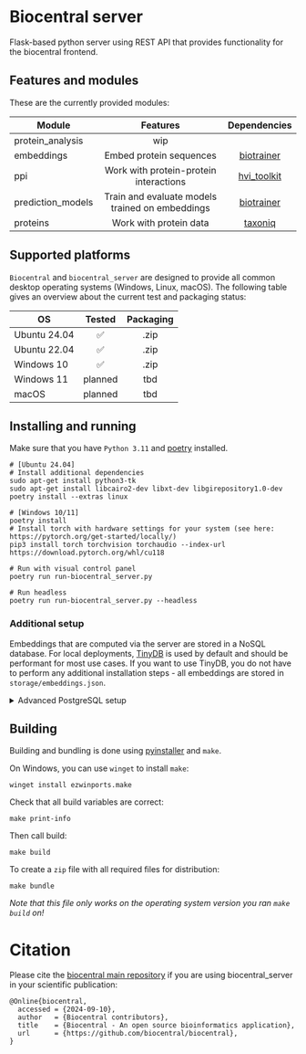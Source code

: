 # Biocentral server

Flask-based python server using REST API that provides functionality for the biocentral frontend.

## Features and modules

These are the currently provided modules:

| Module            |                    Features                     | Dependencies  | 
|-------------------|:-----------------------------------------------:|:-------------:|
| protein_analysis  |                       wip                       |               | 
| embeddings        |             Embed protein sequences             | [biotrainer]  | 
| ppi               |     Work with protein-protein interactions      | [hvi_toolkit] | 
| prediction_models | Train and evaluate models trained on embeddings | [biotrainer]  |
| proteins          |             Work with protein data              |   [taxoniq]   |

[biotrainer]: https://github.com/sacdallago/biotrainer

[hvi_toolkit]: https://github.com/SebieF/hvi_toolkit

[taxoniq]: https://github.com/taxoniq/taxoniq

## Supported platforms

`Biocentral` and `biocentral_server` are designed to provide all common desktop operating systems
(Windows, Linux, macOS).
The following table gives an overview about the current test and packaging status:

| OS           | Tested  | Packaging |
|--------------|:-------:|:---------:|
| Ubuntu 24.04 |    ✅    |   .zip    |
| Ubuntu 22.04 |    ✅    |   .zip    |
| Windows 10   |    ✅    |   .zip    |
| Windows 11   | planned |    tbd    |
| macOS        | planned |    tbd    |

## Installing and running

Make sure that you have `Python 3.11` and [poetry](https://python-poetry.org/docs/#installation) installed.

```shell
# [Ubuntu 24.04] 
# Install additional dependencies 
sudo apt-get install python3-tk
sudo apt-get install libcairo2-dev libxt-dev libgirepository1.0-dev
poetry install --extras linux

# [Windows 10/11]
poetry install
# Install torch with hardware settings for your system (see here: https://pytorch.org/get-started/locally/)
pip3 install torch torchvision torchaudio --index-url https://download.pytorch.org/whl/cu118

# Run with visual control panel
poetry run run-biocentral_server.py

# Run headless
poetry run run-biocentral_server.py --headless
```

### Additional setup

Embeddings that are computed via the server are stored in a NoSQL database. For local deployments, 
[TinyDB](https://github.com/msiemens/tinydb) is used by default and should be performant for most use cases. 
If you want to use TinyDB, you do not have to perform any additional installation steps - 
all embeddings are stored in `storage/embeddings.json`. 

<details>
<summary>Advanced PostgreSQL setup</summary>

For advanced users or production deployments we recommend using a [PostgreSQL](https://www.postgresql.org/) instance. 
Here's a step-by-step guide how to configure it for *biocentral_server*:
```shell
# 1. Install PostgreSQL, e.g. for Ubuntu see: https://www.postgresql.org/download/linux/ubuntu/
# 2. Configure PostgreSQL
# Switch to postgres user
sudo -i -u postgres

# Create a new database
createdb embeddings_db

# Access PostgreSQL prompt
psql

# Create a new user and set password
CREATE USER embeddingsuser WITH PASSWORD 'embeddingspwd';

# Grant privileges to the user on the database
GRANT ALL PRIVILEGES ON DATABASE embeddings_db TO embeddingsuser;

# Connect to the embeddings database
\c embeddings_db

# Grant schema privileges to the user
GRANT ALL ON SCHEMA public TO embeddingsuser;

# Exit PostgreSQL prompt
\q

# Exit postgres user shell
exit

# Restart PostgreSQL
sudo systemctl restart postgresql
```
</details>

## Building

Building and bundling is done using [pyinstaller](https://pyinstaller.org/en/stable/) and `make`.

On Windows, you can use `winget` to install `make`:

```shell
winget install ezwinports.make
```

Check that all build variables are correct:

```shell
make print-info
```

Then call build:

```shell
make build
```

To create a `zip` file with all required files for distribution:

```shell
make bundle
```

*Note that this file only works on the operating system version you ran `make build` on!*


# Citation

Please cite the [biocentral main repository](https://github.com/biocentral/biocentral) if you are using 
biocentral_server in your scientific publication:

```text
@Online{biocentral,
  accessed = {2024-09-10},
  author   = {Biocentral contributors},
  title    = {Biocentral - An open source bioinformatics application},
  url      = {https://github.com/biocentral/biocentral},
}
```